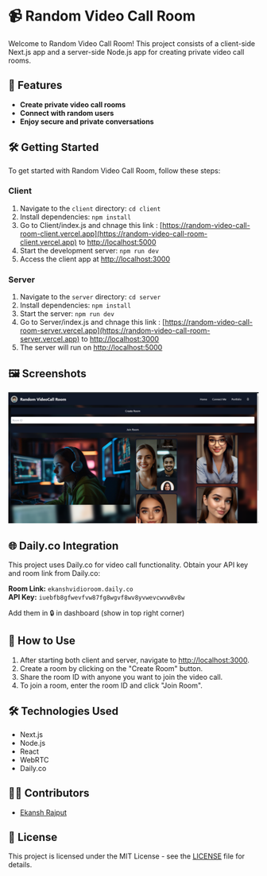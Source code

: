 # 📹 Random Video Call Room

Welcome to Random Video Call Room! This project consists of a client-side Next.js app and a server-side Node.js app for creating private video call rooms.

## 🚀 Features
- **Create private video call rooms**
- **Connect with random users**
- **Enjoy secure and private conversations**

## 🛠️ Getting Started
To get started with Random Video Call Room, follow these steps:

### Client
1. Navigate to the `client` directory: `cd client`
2. Install dependencies: `npm install`
3. Go to Client/index.js and chnage this link : [https://random-video-call-room-client.vercel.app](https://random-video-call-room-client.vercel.app) to [http://localhost:5000](http://localhost:5000)
4. Start the development server: `npm run dev`
5. Access the client app at [http://localhost:3000](http://localhost:3000)

### Server
1. Navigate to the `server` directory: `cd server`
2. Install dependencies: `npm install`
3. Start the server: `npm run dev`
4. Go to Server/index.js and chnage this link : [https://random-video-call-room-server.vercel.app](https://random-video-call-room-server.vercel.app) to [http://localhost:3000](http://localhost:3000)
5. The server will run on [http://localhost:5000](http://localhost:5000)

## 🖼️ Screenshots
![Home Page](https://github.com/regression1607/Random-VideoCall-Room/raw/main/client/public/home.png)

## 🌐 Daily.co Integration
This project uses Daily.co for video call functionality. Obtain your API key and room link from Daily.co:

**Room Link:** `ekanshvidioroom.daily.co`  
**API Key:** `iuebfb8gfwevfvw87fg8wgvf8wv8yvwevcwvw8v8w`

Add them in 🔒 in dashboard (show in top right corner)

## 📝 How to Use
1. After starting both client and server, navigate to [http://localhost:3000](http://localhost:3000).
2. Create a room by clicking on the "Create Room" button.
3. Share the room ID with anyone you want to join the video call.
4. To join a room, enter the room ID and click "Join Room".

## 🛠️ Technologies Used
- Next.js
- Node.js
- React
- WebRTC
- Daily.co

## 👨‍💻 Contributors
- [Ekansh Rajput](https://github.com/regression1607)

## 📄 License
This project is licensed under the MIT License - see the [LICENSE](LICENSE) file for details.
